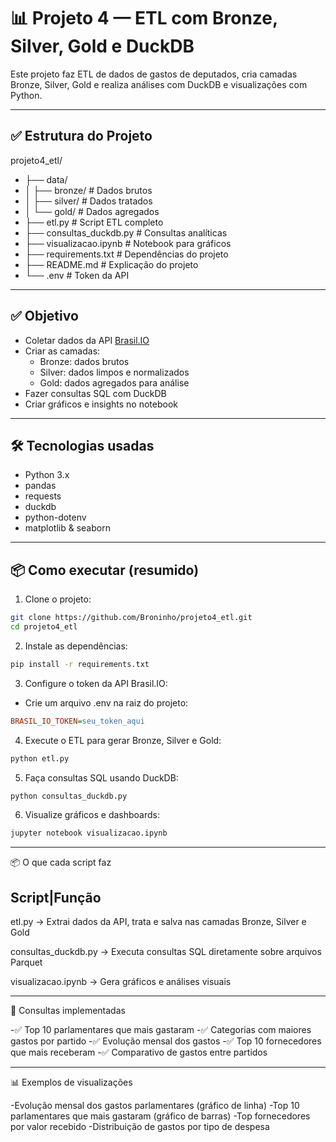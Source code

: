 # 📊 Projeto 4 — ETL com Bronze, Silver, Gold e DuckDB

Este projeto faz ETL de dados de gastos de deputados, cria camadas Bronze, Silver, Gold e realiza análises com DuckDB e visualizações com Python.

---

## ✅ **Estrutura do Projeto**

projeto4_etl/
- ├── data/
- │   ├── bronze/                        # Dados brutos
- │   ├── silver/                        # Dados tratados
- │   └── gold/                          # Dados agregados
- ├── etl.py                             # Script ETL completo
- ├── consultas_duckdb.py                # Consultas analíticas
- ├── visualizacao.ipynb                 # Notebook para gráficos
- ├── requirements.txt                   # Dependências do projeto
- ├── README.md                          # Explicação do projeto
- └── .env                               # Token da API 

---

## ✅ **Objetivo**
- Coletar dados da API [Brasil.IO](https://brasil.io/dataset/gastos-deputados/cota_parlamentar/)
- Criar as camadas:
  - Bronze: dados brutos
  - Silver: dados limpos e normalizados
  - Gold: dados agregados para análise
- Fazer consultas SQL com DuckDB
- Criar gráficos e insights no notebook

---

## 🛠️ **Tecnologias usadas**
- Python 3.x
- pandas
- requests
- duckdb
- python-dotenv
- matplotlib & seaborn

---

## 📦 **Como executar (resumido)**
1. Clone o projeto:
```bash
git clone https://github.com/Broninho/projeto4_etl.git
cd projeto4_etl

```
2. Instale as dependências:
``` bash
pip install -r requirements.txt

```
3. Configure o token da API Brasil.IO:
- Crie um arquivo .env na raiz do projeto: 
``` ini
BRASIL_IO_TOKEN=seu_token_aqui

```

4. Execute o ETL para gerar Bronze, Silver e Gold:
``` bash
python etl.py

```
5. Faça consultas SQL usando DuckDB: 
``` bash
python consultas_duckdb.py

```

6. Visualize gráficos e dashboards:
``` bash
jupyter notebook visualizacao.ipynb

```
---

📦 O que cada script faz

Script|Função
-------------------------------------------------------------------------------------------
etl.py -> Extrai dados da API, trata e salva nas camadas Bronze, Silver e Gold

consultas_duckdb.py	-> Executa consultas SQL diretamente sobre arquivos Parquet

visualizacao.ipynb	-> Gera gráficos e análises visuais

---

🧪 Consultas implementadas

-✅ Top 10 parlamentares que mais gastaram
-✅ Categorias com maiores gastos por partido
-✅ Evolução mensal dos gastos
-✅ Top 10 fornecedores que mais receberam
-✅ Comparativo de gastos entre partidos

---

📊 Exemplos de visualizações

-Evolução mensal dos gastos parlamentares (gráfico de linha)
-Top 10 parlamentares que mais gastaram (gráfico de barras)
-Top fornecedores por valor recebido
-Distribuição de gastos por tipo de despesa
